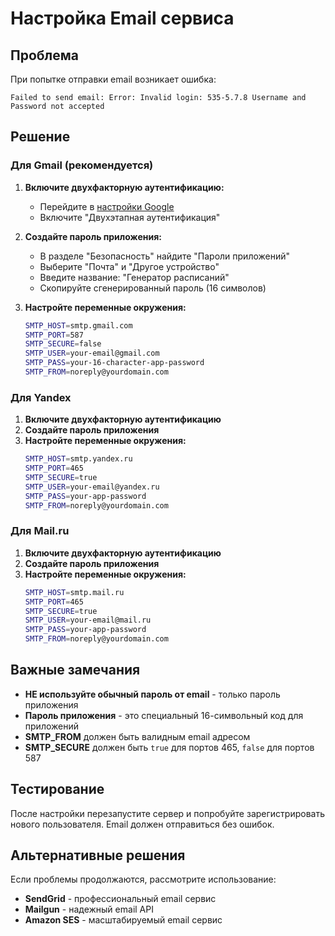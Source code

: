 # Настройка Email сервиса

## Проблема
При попытке отправки email возникает ошибка:
```
Failed to send email: Error: Invalid login: 535-5.7.8 Username and Password not accepted
```

## Решение

### Для Gmail (рекомендуется)

1. **Включите двухфакторную аутентификацию:**
   - Перейдите в [настройки Google](https://myaccount.google.com/security)
   - Включите "Двухэтапная аутентификация"

2. **Создайте пароль приложения:**
   - В разделе "Безопасность" найдите "Пароли приложений"
   - Выберите "Почта" и "Другое устройство"
   - Введите название: "Генератор расписаний"
   - Скопируйте сгенерированный пароль (16 символов)

3. **Настройте переменные окружения:**
   ```bash
   SMTP_HOST=smtp.gmail.com
   SMTP_PORT=587
   SMTP_SECURE=false
   SMTP_USER=your-email@gmail.com
   SMTP_PASS=your-16-character-app-password
   SMTP_FROM=noreply@yourdomain.com
   ```

### Для Yandex

1. **Включите двухфакторную аутентификацию**
2. **Создайте пароль приложения**
3. **Настройте переменные окружения:**
   ```bash
   SMTP_HOST=smtp.yandex.ru
   SMTP_PORT=465
   SMTP_SECURE=true
   SMTP_USER=your-email@yandex.ru
   SMTP_PASS=your-app-password
   SMTP_FROM=noreply@yourdomain.com
   ```

### Для Mail.ru

1. **Включите двухфакторную аутентификацию**
2. **Создайте пароль приложения**
3. **Настройте переменные окружения:**
   ```bash
   SMTP_HOST=smtp.mail.ru
   SMTP_PORT=465
   SMTP_SECURE=true
   SMTP_USER=your-email@mail.ru
   SMTP_PASS=your-app-password
   SMTP_FROM=noreply@yourdomain.com
   ```

## Важные замечания

- **НЕ используйте обычный пароль от email** - только пароль приложения
- **Пароль приложения** - это специальный 16-символьный код для приложений
- **SMTP_FROM** должен быть валидным email адресом
- **SMTP_SECURE** должен быть `true` для портов 465, `false` для портов 587

## Тестирование

После настройки перезапустите сервер и попробуйте зарегистрировать нового пользователя. Email должен отправиться без ошибок.

## Альтернативные решения

Если проблемы продолжаются, рассмотрите использование:
- **SendGrid** - профессиональный email сервис
- **Mailgun** - надежный email API
- **Amazon SES** - масштабируемый email сервис